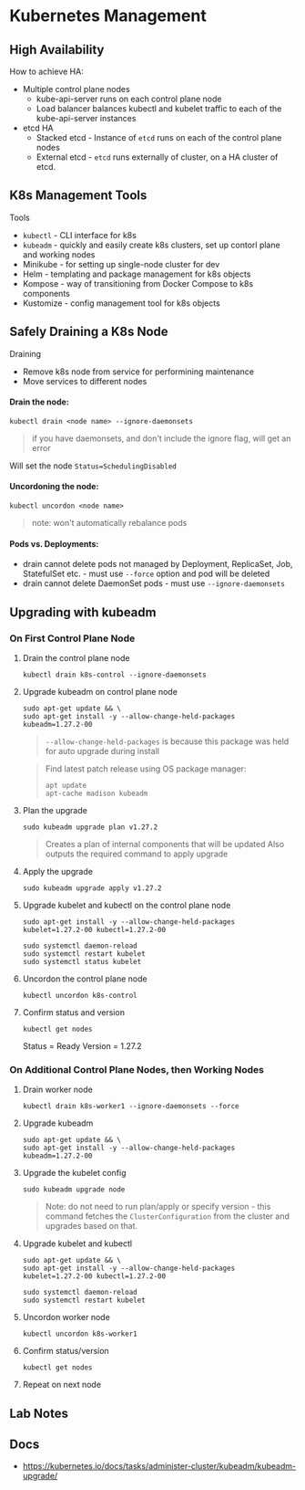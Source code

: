 Kubernetes Management
=================================================

High Availability
-----------------

How to achieve HA:
 - Multiple control plane nodes
   - kube-api-server runs on each control plane node
   - Load balancer balances kubectl and kubelet traffic to each of the kube-api-server instances
 - etcd HA
   - Stacked etcd - Instance of `etcd` runs on each of the control plane nodes
   - External etcd - `etcd` runs externally of cluster, on a HA cluster of etcd.

K8s Management Tools
--------------------

Tools
 - `kubectl` - CLI interface for k8s
 - `kubeadm` - quickly and easily create k8s clusters, set up contorl plane and working nodes
 - Minikube - for setting up single-node cluster for dev
 - Helm - templating and package management for k8s objects
 - Kompose - way of transitioning from Docker Compose to k8s components
 - Kustomize - config management tool for k8s objects

Safely Draining a K8s Node
--------------------------

Draining
 - Remove k8s node from service for performining maintenance
 - Move services to different nodes

#### Drain the node:

`kubectl drain <node name> --ignore-daemonsets`

> if you have daemonsets, and don't include the ignore flag, will get an error

Will set the node `Status=SchedulingDisabled`

#### Uncordoning the node:

`kubectl uncordon <node name>`

> note: won't automatically rebalance pods

#### Pods vs. Deployments:
 - drain cannot delete pods not managed by Deployment, ReplicaSet, Job, StatefulSet etc. - must use `--force` option and pod will be deleted
 - drain cannot delete DaemonSet pods - must use `--ignore-daemonsets`


Upgrading with kubeadm
----------------------

### On First Control Plane Node

1. Drain the control plane node

   `kubectl drain k8s-control --ignore-daemonsets`

2. Upgrade kubeadm on control plane node

   ```
   sudo apt-get update && \
   sudo apt-get install -y --allow-change-held-packages kubeadm=1.27.2-00
   ```

   > `--allow-change-held-packages` is because this package was held for auto upgrade during install

   > Find latest patch release using OS package manager:
   > ```
   > apt update
   > apt-cache madison kubeadm
   > ```

3. Plan the upgrade

   `sudo kubeadm upgrade plan v1.27.2`

   > Creates a plan of internal components that will be updated
   > Also outputs the required command to apply upgrade

4. Apply the upgrade

   `sudo kubeadm upgrade apply v1.27.2`

5. Upgrade kubelet and kubectl on the control plane node

   ```
   sudo apt-get install -y --allow-change-held-packages kubelet=1.27.2-00 kubectl=1.27.2-00

   sudo systemctl daemon-reload
   sudo systemctl restart kubelet
   sudo systemctl status kubelet
   ```

6. Uncordon the control plane node

   `kubectl uncordon k8s-control`

7. Confirm status and version

   `kubectl get nodes`

   Status = Ready
   Version = 1.27.2

### On Additional Control Plane Nodes, then Working Nodes

1. Drain worker node

   `kubectl drain k8s-worker1 --ignore-daemonsets --force`

2. Upgrade kubeadm

   ```
   sudo apt-get update && \
   sudo apt-get install -y --allow-change-held-packages kubeadm=1.27.2-00
   ```

3. Upgrade the kubelet config

   `sudo kubeadm upgrade node`

   > Note: do not need to run plan/apply or specify version - this command fetches the `ClusterConfiguration` from the cluster and upgrades based on that.

4. Upgrade kubelet and kubectl

   ```
   sudo apt-get update && \
   sudo apt-get install -y --allow-change-held-packages kubelet=1.27.2-00 kubectl=1.27.2-00

   sudo systemctl daemon-reload
   sudo systemctl restart kubelet
   ```

5. Uncordon worker node

   `kubectl uncordon k8s-worker1`

6. Confirm status/version

   `kubectl get nodes`

7. Repeat on next node

Lab Notes
---------



Docs
----

 - https://kubernetes.io/docs/tasks/administer-cluster/kubeadm/kubeadm-upgrade/ 
